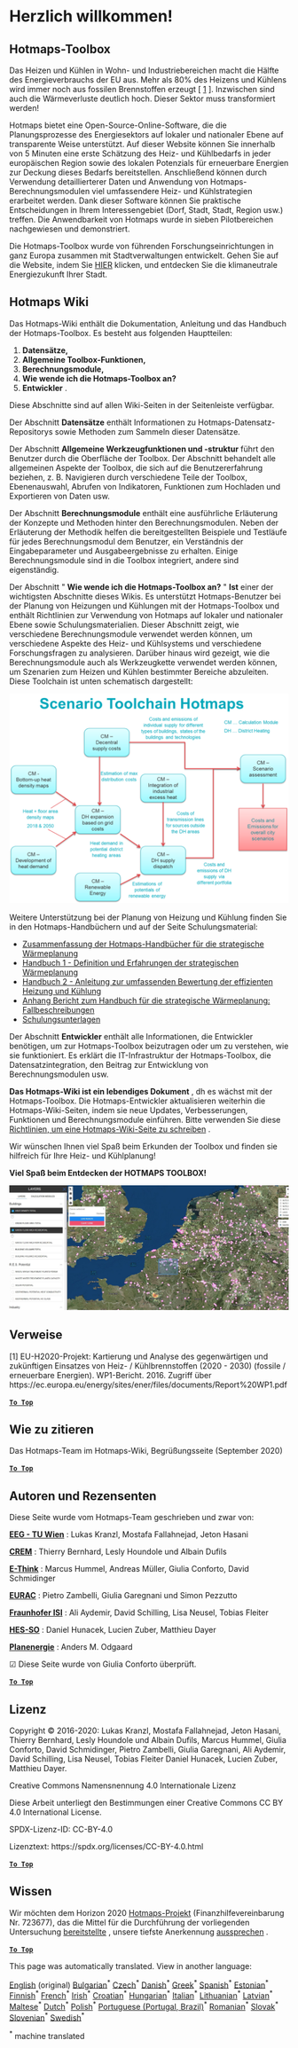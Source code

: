 <h1> <a class="anchor" id="welcome!" href="#welcome!"><i class="fa fa-link"></i></a> Herzlich willkommen! </h1><h2> <a class="anchor" id="hotmaps-toolbox" href="#hotmaps-toolbox"><i class="fa fa-link"></i></a> Hotmaps-Toolbox </h2><p> Das Heizen und Kühlen in Wohn- und Industriebereichen macht die Hälfte des Energieverbrauchs der EU aus. Mehr als 80% des Heizens und Kühlens wird immer noch aus fossilen Brennstoffen erzeugt [ <a href="#references">1</a> ]. Inzwischen sind auch die Wärmeverluste deutlich hoch. Dieser Sektor muss transformiert werden! </p><p> Hotmaps bietet eine Open-Source-Online-Software, die die Planungsprozesse des Energiesektors auf lokaler und nationaler Ebene auf transparente Weise unterstützt. Auf dieser Website können Sie innerhalb von 5 Minuten eine erste Schätzung des Heiz- und Kühlbedarfs in jeder europäischen Region sowie des lokalen Potenzials für erneuerbare Energien zur Deckung dieses Bedarfs bereitstellen. Anschließend können durch Verwendung detaillierterer Daten und Anwendung von Hotmaps-Berechnungsmodulen viel umfassendere Heiz- und Kühlstrategien erarbeitet werden. Dank dieser Software können Sie praktische Entscheidungen in Ihrem Interessengebiet (Dorf, Stadt, Stadt, Region usw.) treffen. Die Anwendbarkeit von Hotmaps wurde in sieben Pilotbereichen nachgewiesen und demonstriert. </p><p> Die Hotmaps-Toolbox wurde von führenden Forschungseinrichtungen in ganz Europa zusammen mit Stadtverwaltungen entwickelt. Gehen Sie auf die Website, indem Sie <a href="https://www.hotmaps.eu/map">HIER</a> klicken, und entdecken Sie die klimaneutrale Energiezukunft Ihrer Stadt. </p><h2> <a class="anchor" id="hotmaps-wiki" href="#hotmaps-wiki"><i class="fa fa-link"></i></a> Hotmaps Wiki </h2><p> Das Hotmaps-Wiki enthält die Dokumentation, Anleitung und das Handbuch der Hotmaps-Toolbox. Es besteht aus folgenden Hauptteilen: </p><ol><li> <strong>Datensätze,</strong> </li><li> <strong>Allgemeine Toolbox-Funktionen,</strong> </li><li> <strong>Berechnungsmodule,</strong> </li><li> <strong>Wie wende ich die Hotmaps-Toolbox an?</strong> </li><li> <strong>Entwickler</strong> . </li></ol><p> Diese Abschnitte sind auf allen Wiki-Seiten in der Seitenleiste verfügbar. </p><p> Der Abschnitt <strong>Datensätze</strong> enthält Informationen zu Hotmaps-Datensatz-Repositorys sowie Methoden zum Sammeln dieser Datensätze. </p><p> Der Abschnitt <strong>Allgemeine Werkzeugfunktionen und -struktur</strong> führt den Benutzer durch die Oberfläche der Toolbox. Der Abschnitt behandelt alle allgemeinen Aspekte der Toolbox, die sich auf die Benutzererfahrung beziehen, z. B. Navigieren durch verschiedene Teile der Toolbox, Ebenenauswahl, Abrufen von Indikatoren, Funktionen zum Hochladen und Exportieren von Daten usw. </p><p> Der Abschnitt <strong>Berechnungsmodule</strong> enthält eine ausführliche Erläuterung der Konzepte und Methoden hinter den Berechnungsmodulen. Neben der Erläuterung der Methodik helfen die bereitgestellten Beispiele und Testläufe für jedes Berechnungsmodul dem Benutzer, ein Verständnis der Eingabeparameter und Ausgabeergebnisse zu erhalten. Einige Berechnungsmodule sind in die Toolbox integriert, andere sind eigenständig. </p><p> Der Abschnitt &quot; <strong>Wie wende ich die Hotmaps-Toolbox an?</strong> &quot; <strong>Ist</strong> einer der wichtigsten Abschnitte dieses Wikis. Es unterstützt Hotmaps-Benutzer bei der Planung von Heizungen und Kühlungen mit der Hotmaps-Toolbox und enthält Richtlinien zur Verwendung von Hotmaps auf lokaler und nationaler Ebene sowie Schulungsmaterialien. Dieser Abschnitt zeigt, wie verschiedene Berechnungsmodule verwendet werden können, um verschiedene Aspekte des Heiz- und Kühlsystems und verschiedene Forschungsfragen zu analysieren. Darüber hinaus wird gezeigt, wie die Berechnungsmodule auch als Werkzeugkette verwendet werden können, um Szenarien zum Heizen und Kühlen bestimmter Bereiche abzuleiten. Diese Toolchain ist unten schematisch dargestellt: </p><p align="center"><img alt="Zeichnung" src="../images/Hotmaps_toolchain_2019-05-09.png" width="550"/></p><p> Weitere Unterstützung bei der Planung von Heizung und Kühlung finden Sie in den Hotmaps-Handbüchern und auf der Seite Schulungsmaterial: </p><ul><li> <a href="https://www.hotmaps-project.eu/wp-content/uploads/2019/04/Summary-Hotmaps-Handbook.pdf">Zusammenfassung der Hotmaps-Handbücher für die strategische Wärmeplanung</a> </li><li> <a href="https://vbn.aau.dk/da/publications/definition-amp-experiences-of-strategic-heat-planning">Handbuch 1 - Definition und Erfahrungen der strategischen Wärmeplanung</a> </li><li> <a href="https://vbn.aau.dk/da/publications/guidance-for-the-comprehensive-assessment-of-efficient-heating-an">Handbuch 2 - Anleitung zur umfassenden Bewertung der effizienten Heizung und Kühlung</a> </li><li> <a href="https://vbn.aau.dk/da/publications/appendix-report-to-the-hotmaps-handbook-for-strategic-heat-planni">Anhang Bericht zum Handbuch für die strategische Wärmeplanung: Fallbeschreibungen</a> </li><li> <a href="https://wiki.hotmaps.hevs.ch/Training-Material">Schulungsunterlagen</a> </li></ul><p> Der Abschnitt <strong>Entwickler</strong> enthält alle Informationen, die Entwickler benötigen, um zur Hotmaps-Toolbox beizutragen oder um zu verstehen, wie sie funktioniert. Es erklärt die IT-Infrastruktur der Hotmaps-Toolbox, die Datensatzintegration, den Beitrag zur Entwicklung von Berechnungsmodulen usw. </p><p> <strong>Das Hotmaps-Wiki ist ein lebendiges Dokument</strong> , dh es wächst mit der Hotmaps-Toolbox. Die Hotmaps-Entwickler aktualisieren weiterhin die Hotmaps-Wiki-Seiten, indem sie neue Updates, Verbesserungen, Funktionen und Berechnungsmodule einführen. Bitte verwenden Sie diese <a href="Guidelines-for-writing-a-Hotmaps-Wiki-page">Richtlinien, um eine Hotmaps-Wiki-Seite zu schreiben</a> . </p><p> Wir wünschen Ihnen viel Spaß beim Erkunden der Toolbox und finden sie hilfreich für Ihre Heiz- und Kühlplanung! </p><p> <strong>Viel Spaß beim Entdecken der HOTMAPS TOOLBOX!</strong> </p><img alt="" src="../images/Hotmaps_test.JPG"/><h2> <a class="anchor" id="references" href="#references"><i class="fa fa-link"></i></a> Verweise </h2><p> [1] EU-H2020-Projekt: Kartierung und Analyse des gegenwärtigen und zukünftigen Einsatzes von Heiz- / Kühlbrennstoffen (2020 - 2030) (fossile / erneuerbare Energien). WP1-Bericht. 2016. Zugriff über https://ec.europa.eu/energy/sites/ener/files/documents/Report%20WP1.pdf </p><p><ins> <code><strong><a href="#hotmaps-toolbox">To Top</a></strong></code> </ins> </p><h2> <a class="anchor" id="how-to-cite" href="#how-to-cite"><i class="fa fa-link"></i></a> Wie zu zitieren </h2><p> Das Hotmaps-Team im Hotmaps-Wiki, Begrüßungsseite (September 2020) </p><p><ins> <code><strong><a href="#hotmaps-toolbox">To Top</a></strong></code> </ins> </p><h2> <a class="anchor" id="authors-and-reviewers" href="#authors-and-reviewers"><i class="fa fa-link"></i></a> Autoren und Rezensenten </h2><p> Diese Seite wurde vom Hotmaps-Team geschrieben und zwar von: </p><p> <strong><a href="https://eeg.tuwien.ac.at/">EEG - TU Wien</a></strong> : Lukas Kranzl, Mostafa Fallahnejad, Jeton Hasani </p><p> <strong><a href="https://www.crem.ch/">CREM</a></strong> : Thierry Bernhard, Lesly Houndole und Albain Dufils </p><p> <strong><a href="https://e-think.ac.at">E-Think</a></strong> : Marcus Hummel, Andreas Müller, Giulia Conforto, David Schmidinger </p><p> <strong><a href="http://www.eurac.edu">EURAC</a></strong> : Pietro Zambelli, Giulia Garegnani und Simon Pezzutto </p><p> <strong><a href="https://isi.fraunhofer.de/">Fraunhofer ISI</a></strong> : Ali Aydemir, David Schilling, Lisa Neusel, Tobias Fleiter </p><p> <strong><a href="https://www.hevs.ch">HES-SO</a></strong> : Daniel Hunacek, Lucien Zuber, Matthieu Dayer </p><p> <strong><a href="https://planenergi.dk/">Planenergie</a></strong> : Anders M. Odgaard </p><p> ☑ Diese Seite wurde von Giulia Conforto überprüft. </p><p> <a href="#table-of-contents"><strong><code>To Top</code></strong></a> </p> <h2> <a class="anchor" id="license" href="#license"><i class="fa fa-link"></i></a> Lizenz </h2><p> Copyright © 2016-2020: Lukas Kranzl, Mostafa Fallahnejad, Jeton Hasani, Thierry Bernhard, Lesly Houndole und Albain Dufils, Marcus Hummel, Giulia Conforto, David Schmidinger, Pietro Zambelli, Giulia Garegnani, Ali Aydemir, David Schilling, Lisa Neusel, Tobias Fleiter Daniel Hunacek, Lucien Zuber, Matthieu Dayer. </p><p> Creative Commons Namensnennung 4.0 Internationale Lizenz </p><p> Diese Arbeit unterliegt den Bestimmungen einer Creative Commons CC BY 4.0 International License. </p><p> SPDX-Lizenz-ID: CC-BY-4.0 </p><p> Lizenztext: https://spdx.org/licenses/CC-BY-4.0.html </p><p><ins> <code><strong><a href="#hotmaps-toolbox">To Top</a></strong></code> </ins> </p><h2> <a class="anchor" id="acknowledgement" href="#acknowledgement"><i class="fa fa-link"></i></a> Wissen </h2><p> Wir möchten dem Horizon 2020 <a href="https://www.hotmaps-project.eu">Hotmaps-Projekt</a> (Finanzhilfevereinbarung Nr. 723677), das die Mittel für die Durchführung der vorliegenden Untersuchung <a href="https://www.hotmaps-project.eu">bereitstellte</a> , unsere tiefste Anerkennung <a href="https://www.hotmaps-project.eu">aussprechen</a> . </p><p><ins> <code><strong><a href="#hotmaps-toolbox">To Top</a></strong></code> </ins> </p>

























<!--- THIS IS A SUPER UNIQUE IDENTIFIER -->

This page was automatically translated. View in another language:

[English](../en/Home) (original) [Bulgarian](../bg/Home)<sup>\*</sup> [Czech](../cs/Home)<sup>\*</sup> [Danish](../da/Home)<sup>\*</sup>  [Greek](../el/Home)<sup>\*</sup> [Spanish](../es/Home)<sup>\*</sup> [Estonian](../et/Home)<sup>\*</sup> [Finnish](../fi/Home)<sup>\*</sup> [French](../fr/Home)<sup>\*</sup> [Irish](../ga/Home)<sup>\*</sup> [Croatian](../hr/Home)<sup>\*</sup> [Hungarian](../hu/Home)<sup>\*</sup> [Italian](../it/Home)<sup>\*</sup> [Lithuanian](../lt/Home)<sup>\*</sup> [Latvian](../lv/Home)<sup>\*</sup> [Maltese](../mt/Home)<sup>\*</sup> [Dutch](../nl/Home)<sup>\*</sup> [Polish](../pl/Home)<sup>\*</sup> [Portuguese (Portugal, Brazil)](../pt/Home)<sup>\*</sup> [Romanian](../ro/Home)<sup>\*</sup> [Slovak](../sk/Home)<sup>\*</sup> [Slovenian](../sl/Home)<sup>\*</sup> [Swedish](../sv/Home)<sup>\*</sup> 

<sup>\*</sup> machine translated
